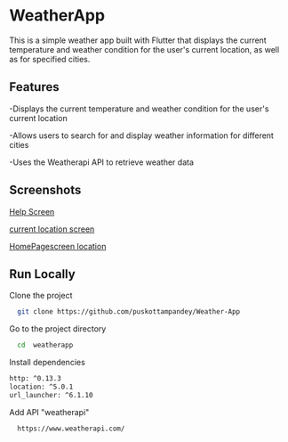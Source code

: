 # WeatherApp

This is a simple weather app built with Flutter that displays the current temperature and weather condition for the user's current location, as well as for specified cities.

## Features

-Displays the current temperature and weather condition for the user's current location

-Allows users to search for and display weather information for different cities

-Uses the Weatherapi API to retrieve weather data

## Screenshots

[Help Screen](https://www.dropbox.com/s/fappf5vsqv7jk29/Screenshot_20230401-190424.png?dl=0)

[ current location screen](https://www.dropbox.com/s/whobr4man4zizg1/Screenshot_20230401-191315.png?dl=0)

[HomePagescreen location](https://www.dropbox.com/s/0dw5sey25u3mk80/Screenshot_20230401-190441.png?dl=0)

## Run Locally

Clone the project

```bash
  git clone https://github.com/puskottampandey/Weather-App
```

Go to the project directory

```bash
  cd  weatherapp

```

Install dependencies

```bash
http: ^0.13.3
location: ^5.0.1
url_launcher: ^6.1.10
```

Add API "weatherapi"

```bash
  https://www.weatherapi.com/

```

